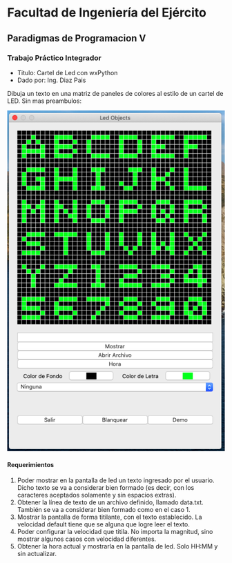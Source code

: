 # Facultad de Ingeniería del Ejército
## Paradigmas de Programacion V
### Trabajo Práctico Integrador
* Titulo: Cartel de Led con wxPython
* Dado por: Ing. Diaz Pais

Dibuja un texto en una matriz de paneles de colores al estilo de un
cartel de LED. Sin mas preambulos:

![alt text](https://raw.githubusercontent.com/carlosmgc2003/led-objects/master/img/led-objects.png)

#### Requerimientos
1. Poder mostrar en la pantalla de led un texto ingresado por el usuario. Dicho texto se va a considerar bien formado (es decir, con los caracteres aceptados solamente y sin espacios extras).
2. Obtener la línea de texto de un archivo definido, llamado data.txt. También se va a considerar bien formado como en el caso 1.
3. Mostrar la pantalla de forma titilante, con el texto establecido. La velocidad default tiene que se alguna que logre leer el texto.
4. Poder configurar la velocidad que titila. No importa la magnitud, sino mostrar algunos casos con velocidad diferentes.
5. Obtener la hora actual y mostrarla en la pantalla de led. Solo HH:MM y sin actualizar.
